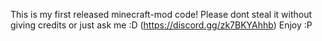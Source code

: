 This is my first released minecraft-mod code!
Please dont steal it without giving credits or just ask me :D (https://discord.gg/zk7BKYAhhb)
Enjoy :P
